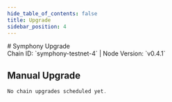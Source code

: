 ```yaml
---
hide_table_of_contents: false
title: Upgrade
sidebar_position: 4
---
```


<div className="h1-with-icon icon-symphony">
# Symphony Upgrade
</div>
<span className="sub-lines"> 
Chain ID: `symphony-testnet-4` | Node Version: `v0.4.1`
</span>

## Manual Upgrade

```js
No chain upgrades scheduled yet.
```
